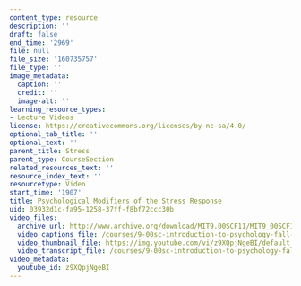 ```yaml
---
content_type: resource
description: ''
draft: false
end_time: '2969'
file: null
file_size: '160735757'
file_type: ''
image_metadata:
  caption: ''
  credit: ''
  image-alt: ''
learning_resource_types:
- Lecture Videos
license: https://creativecommons.org/licenses/by-nc-sa/4.0/
optional_tab_title: ''
optional_text: ''
parent_title: Stress
parent_type: CourseSection
related_resources_text: ''
resource_index_text: ''
resourcetype: Video
start_time: '1907'
title: Psychological Modifiers of the Stress Response
uid: 03932d1c-fa95-1258-37ff-f8bf72ccc30b
video_files:
  archive_url: http://www.archive.org/download/MIT9.00SCF11/MIT9_00SCF11_lec19_300k.mp4
  video_captions_file: /courses/9-00sc-introduction-to-psychology-fall-2011/1542994260385130afc3ac70ddac0d66_z9XQpjNgeBI.vtt
  video_thumbnail_file: https://img.youtube.com/vi/z9XQpjNgeBI/default.jpg
  video_transcript_file: /courses/9-00sc-introduction-to-psychology-fall-2011/71e4aa462b97e700352cb6956e6d7f99_z9XQpjNgeBI.pdf
video_metadata:
  youtube_id: z9XQpjNgeBI
---
```

